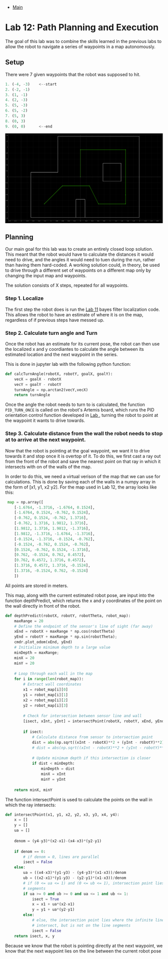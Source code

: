 * [Main](index.md)

# Lab 12: Path Planning and Execution

The goal of this lab was to combine the skills learned in the previous labs to allow the robot to navigate a series of waypoints in a map autonomously.

## Setup

There were 7 given waypoints that the robot was supposed to hit.
```python
1. (-4, -3)    <--start
2. (-2, -1)
3. (1, -1)
4. (2, -3)
5. (5, -3)
6. (5, -2)
7. (5, 3)
8. (0, 3)
9. (0, 0)      <--end
```

![Path](lab_12_figs/Trajectory.png)

## Planning

Our main goal for this lab was to create an entirely closed loop solution. This meant that the robot would have to calculate the distances it would need to drive, and the angles it would need to tuen during the run, rather than having them hard-coded. A working solution could, in theory, be used to drive through a different set of waypoints on a different map only by changing the input map and waypoints.

The solution consists of X steps, repeated for all waypoints.

### Step 1. Localize

The first step the robot does is run the [Lab 11](lab11.md) bayes filter localization code. This allows the robot to have an estimate of where it is on the map, regardless of if previous steps have messed up.

### Step 2. Calculate turn angle and Turn

Once the robot has an estimate for its current pose, the robot can then use the localized x and y coordiantes to calculate the angle between its estimated location and the next waypoint in the series. 

This is done in jupyter lab with the following python function:
```python
def calcTurnAngle(robotX, robotY, goalX, goalY):
    vecX = goalX - robotX
    vecY = goalY - robotY
    turnAngle = np.arctan2(vecY,vecX)
    return turnAngle
```

Once the angle the robot needs to turn to is calculated, the function `PID_TURN_ONCE` is called on the robot's Artemis board, which runs the PID orientation control function developed in [Lab ](lab6.md), turning the robot to point at the waypoint it wants to drive towards.


### Step 3. Calculate distance from the wall the robot needs to stop at to arrive at the next waypoint. 

Now that the robot is pointing at the goal waypoint, we want it to drive towards it and stop once it is overtop of it. To do this, we first cast a ray out from the front of the robot and save the nearest point on that ray in which it intersects with on of the walls of the map. 

In order to do this, we need a virtual verison of the map that we can use for calculations. This is done by saving each of the walls in a numpy array in the form of [x1, y1, x2 y2]. For the map used in Lab 12, the array looks like this:
```python
 map = np.array([
    [-1.6764, -1.3716, -1.6764, 0.1524], 
    [-1.6764, 0.1524, -0.762, 0.1524], 
    [-0.762, 0.1524, -0.762, 1.3716], 
    [-0.762, 1.3716, 1.9812, 1.3716], 
    [1.9812, 1.3716, 1.9812, -1.3716], 
    [1.9812, -1.3716, -1.6764, -1.3716], 
    [-0.1524, -1.3716, -0.1524, -0.762], 
    [-0.1524, -0.762, 0.1524, -0.762], 
    [0.1524, -0.762, 0.1524, -1.3716], 
    [0.762, -0.1524, 0.762, 0.4572], 
    [0.762, 0.4572, 1.3716, 0.4572], 
    [1.3716, 0.4572, 1.3716, -0.1524], 
    [1.3716, -0.1524, 0.762, -0.1524]
    ])
 ```
All points are stored in meters.

This map, along with the current estimated robot pose, are input into the function depthPredict, which returns the x and y coordinates of the point on the wall directly in front of the robot.
```python
def depthPredict(robotX, robotY, robotTheta, robot_map):
    maxRange = 20
    # Define the endpoint of the sensor's line of sight (far away)
    xEnd = robotX + maxRange * np.cos(robotTheta)
    yEnd = robotY + maxRange * np.sin(robotTheta);
    cmdr.plot_odom(xEnd, yEnd) 
    # Initialize minimum depth to a large value
    minDepth = maxRange;
    minX = 20
    minY = 20

    # Loop through each wall in the map
    for i in range(len(robot_map)):
        # Extract wall coordinates
        x1 = robot_map[i][0]
        y1 = robot_map[i][1]
        x2 = robot_map[i][2]
        y2 = robot_map[i][3]

        # Check for intersection between sensor line and wall
        [isect, xInt, yInt] = intersectPoint(robotX, robotY, xEnd, yEnd, x1, y1, x2, y2)

        if isect:
            # Calculate distance from sensor to intersection point
            dist = abs(np.sqrt((xInt - robotX)**2 + (yInt - robotY)**2))
            # dist = abs(np.sqrt((xInt - robotX)**2 + (yInt - robotY)**2) * np.cos(robotTheta));

            # Update minimum depth if this intersection is closer
            if dist < minDepth:
                minDepth = dist
                minX = xInt
                minY = yInt

    return minX, minY
```

The function intersectPoint is used to calculate the points on the wall in which the ray intersects:
```python
def intersectPoint(x1, y1, x2, y2, x3, y3, x4, y4):
    x = []
    y = []
    ua = []
    
    denom = (y4-y3)*(x2-x1)-(x4-x3)*(y2-y1)
    
    if denom == 0:
        # if denom = 0, lines are parallel
        isect = False
    else:
        ua = ((x4-x3)*(y1-y3) - (y4-y3)*(x1-x3))/denom
        ub = ((x2-x1)*(y1-y3) - (y2-y1)*(x1-x3))/denom
        # if (0 <= ua <= 1) and (0 <= ub <= 1), intersection point lies on line
        # segments
        if ua >= 0 and ub >= 0 and ua <= 1 and ub <= 1:
            isect = True
            x = x1 + ua*(x2-x1)
            y = y1 + ua*(y2-y1)
        else:
            # else, the intersection point lies where the infinite lines
            # intersect, but is not on the line segments
            isect = False
    return isect, x, y
```

Because we know that the robot is pointing directly at the next waypoint, we know that the next waypoint lies on the line between the current robot pose